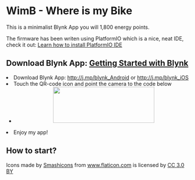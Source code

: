 # WimB - Where is my Bike

This is a minimalist Blynk App you will 1,800 energy points.

<p>The firmware has been writen using PlatformIO which is a nice, neat IDE, check it out:&nbsp;<a href="https://platformio.org/platformio-ide" rel="nofollow">Learn how to install PlatformIO IDE</a></p>

## Download Blynk App: [Getting Started with Blynk](https://www.blynk.cc/getting-started/)

<li>Download Blynk App:&nbsp;<a href="http://j.mp/blynk_Android" rel="nofollow">http://j.mp/blynk_Android</a>&nbsp;or&nbsp;<a href="http://j.mp/blynk_iOS" rel="nofollow">http://j.mp/blynk_iOS</a></li>
<li>Touch the QR-code icon and point the camera to the code below
<ul>
<li style="text-align: center;"><img src="https://image.ibb.co/gxZFDz/Untitled.png" alt="" width="274" height="98" /></li>
</ul>
</li>
<li>Enjoy my app!</li>

## How to start?

<div>Icons made by <a href="https://www.flaticon.com/authors/smashicons" title="Smashicons">Smashicons</a> from <a href="https://www.flaticon.com/" 			    title="Flaticon">www.flaticon.com</a> is licensed by <a href="http://creativecommons.org/licenses/by/3.0/" 			    title="Creative Commons BY 3.0" target="_blank">CC 3.0 BY</a></div>
